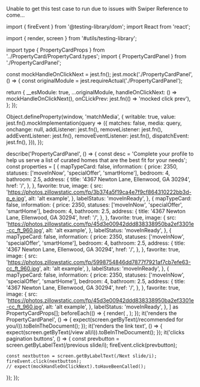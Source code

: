 Unable to get this test case to run due to issues with Swiper
Reference to come...

import { fireEvent } from '@testing-library/dom';
import React from 'react';

import { render, screen } from '#utils/testing-library';

import type { PropertyCardProps } from '../PropertyCard/PropertyCard.types';
import { PropertyCardPanel } from './PropertyCardPanel';

const mockHandleOnClickNext = jest.fn();
jest.mock('./PropertyCardPanel', () => {
const originalModule = jest.requireActual('./PropertyCardPanel');

return {
\_\_esModule: true,
...originalModule,
handleOnClickNext: () => mockHandleOnClickNext(),
onCLickPrev: jest.fn(() => 'mocked click prev'),
};
});

Object.defineProperty(window, 'matchMedia', {
writable: true,
value: jest.fn().mockImplementation(query => ({
matches: false,
media: query,
onchange: null,
addListener: jest.fn(),
removeListener: jest.fn(),
addEventListener: jest.fn(),
removeEventListener: jest.fn(),
dispatchEvent: jest.fn(),
})),
});

describe('PropertyCardPanel', () => {
const desc = 'Complete your profile to help us serve a list of curated homes that are the best fit for your needs';
const properties = [
{
mapTypeCard: false,
information: {
price: 2350,
statuses: ['moveInNow', 'specialOffer', 'smartHome'],
bedroom: 4,
bathroom: 2.5,
address: {
title: '4367 Newton Lane, Ellenwood, GA 30294',
href: '/',
},
},
favorite: true,
image: {
src: 'https://photos.zillowstatic.com/fp/3b374a5f19ca4e7f9cf864310222bb3d-p_e.jpg',
alt: 'alt example',
},
labelStatus: 'moveInReady',
},
{
mapTypeCard: false,
information: {
price: 2350,
statuses: ['moveInNow', 'specialOffer', 'smartHome'],
bedroom: 4,
bathroom: 2.5,
address: {
title: '4367 Newton Lane, Ellenwood, GA 30294',
href: '/',
},
},
favorite: true,
image: {
src: 'https://photos.zillowstatic.com/fp/45d3e00942ddd838338950ba2ef3301e-cc_ft_960.jpg',
alt: 'alt example',
},
labelStatus: 'moveInReady',
},
{
mapTypeCard: false,
information: {
price: 2350,
statuses: ['moveInNow', 'specialOffer', 'smartHome'],
bedroom: 4,
bathroom: 2.5,
address: {
title: '4367 Newton Lane, Ellenwood, GA 30294',
href: '/',
},
},
favorite: true,
image: {
src: 'https://photos.zillowstatic.com/fp/5998754846dd7877f7921af7cb7efe63-cc_ft_960.jpg',
alt: 'alt example',
},
labelStatus: 'moveInReady',
},
{
mapTypeCard: false,
information: {
price: 2350,
statuses: ['moveInNow', 'specialOffer', 'smartHome'],
bedroom: 4,
bathroom: 2.5,
address: {
title: '4367 Newton Lane, Ellenwood, GA 30294',
href: '/',
},
},
favorite: true,
image: {
src: 'https://photos.zillowstatic.com/fp/45d3e00942ddd838338950ba2ef3301e-cc_ft_960.jpg',
alt: 'alt example',
},
labelStatus: 'moveInReady',
},
] as PropertyCardProps[];
beforeEach(() => {
render(
<PropertyCardPanel title="Recommended For You" linkText="View All" description={desc} properties={properties} />,
);
});
it('renders the PropertyCardPanel', () => {
expect(screen.getByText(/recommended for you/i)).toBeInTheDocument();
});
it('renders the link text', () => {
expect(screen.getByText(/view all/i)).toBeInTheDocument();
});
it('clicks pagination buttons', () => {
const prevbutton = screen.getByLabelText(/previous slide/i);
fireEvent.click(prevbutton);

    const nextbutton = screen.getByLabelText(/Next slide/i);
    fireEvent.click(nextbutton);
    // expect(mockHandleOnClickNext).toHaveBeenCalled();

});
});
